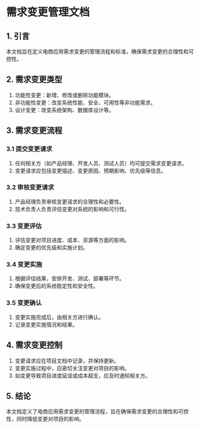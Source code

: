 # 需求变更管理文档

## 1. 引言

本文档旨在定义电商应用需求变更的管理流程和标准，确保需求变更的合理性和可控性。

## 2. 需求变更类型

1. 功能性变更：新增、修改或删除功能模块。
2. 非功能性变更：改变系统性能、安全、可用性等非功能需求。
3. 设计变更：改变系统架构、数据库设计等。

## 3. 需求变更流程

### 3.1 提交变更请求

1. 任何相关方（如产品经理、开发人员、测试人员）均可提交需求变更请求。
2. 变更请求应包括变更描述、变更原因、预期影响、优先级等信息。

### 3.2 审核变更请求

1. 产品经理负责审核变更请求的合理性和必要性。
2. 技术负责人负责评估变更对系统的影响和可行性。

### 3.3 变更评估

1. 评估变更对项目进度、成本、资源等方面的影响。
2. 确定变更的优先级和实施计划。

### 3.4 变更实施

1. 根据评估结果，安排开发、测试、部署等环节。
2. 确保变更后的系统稳定性和安全性。

### 3.5 变更确认

1. 变更实施完成后，由相关方进行确认。
2. 记录变更实施情况和结果。

## 4. 需求变更控制

1. 变更请求应在项目文档中记录，并保持更新。
2. 变更实施过程中，应密切关注变更对项目的影响。
3. 如变更导致项目进度延误或成本超支，应及时通知相关方。

## 5. 结论

本文档定义了电商应用需求变更的管理流程，旨在确保需求变更的合理性和可控性，同时降低变更对项目的影响。